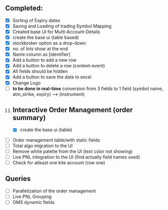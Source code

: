## Completed:
- [x] Sorting of Expiry dates
- [x] Saving and Loading of trading Symbol Mapping
- [x] Created base UI for Multi-Account-Details
- [x] create the base ui (table based)
- [x] stockbroker option as a drop-down
- [x] no. of lots show at the end
- [x] Name column as [identifier]
- [x] Add a button to add a new row
- [x] Add a button to delete a row (context-event)
- [x] All fields should be hidden
- [x] Add a button to save the data to excel
- [x] Change Logo
- [ ] **to be done in real-time** conversion from 3 fields to 1 field (symbol name, atm_strike, expiry) -->
  (instrument) <kite-tradingsymbol>

11. ## Interactive Order Management (order summary)
    - [x] create the base ui (table)
- [ ] Order management table/with static fields
- [ ] Total algo migration to the UI
- [ ] Remove white palette from the UI (text color not showing)
- [ ] Live PNL integration to the UI (find actually field names used) 
- [ ] Check for atleast one kite account (row one)

## Queries
- [ ] Parallelization of the order management
- [ ] Live PNL Grouping
- [ ] OMS dynamic fields

